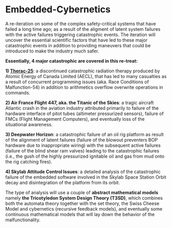 # Embedded-Cybernetics
A re-iteration on some of the complex safety-critical systems that have failed a long time ago; as a result of the aligment of latent system failures with the active failures triggering catastrophic events. The iteration will uncover the essential scientific factors that have led to these major catastrophic events in addition to providing maneuvers that could be introduced to make the industry much safer.

**Essentially, 4 major catastrophic are covered in this re-treat:**

**1) [Therac-25](https://github.com/Electrostat-Lab/Embedded-Cybernetics/tree/master/therac-25)**: a discontinued catastrophic radiation therapy produced by Atomic Energy of Canada Limited (AECL), that has led to many casualties as a result of concurrent programming issues (aka. Race Conditions of Malfunction-54) in addition to arithmetics overflow overwrite operations in commands.

**2) Air France Flight 447, aka. the Titanic of the Skies**: a tragic aircraft Atlantic crash in the aviation industry attributed primarily to failure of the hardware interface of pitot tubes (altimeter pressurized sensors), failure of FMCs (Flight Management Computers), and eventually loss of the situational awareness.

**3) Deepwater Horizon**: a catastrophic failure of an oil rig platform as result of the alignment of latent failures (failure of the blowout preventers BOP hardware due to inappropriate wiring) with the subsequent active failures (failure of the blind shear ram valves) leading to the catastrophic failures (i.e., the gush of the highly pressurized ignitable oil and gas from mud onto the rig catching fires).

**4) Skylab Attitude Control Issues**: a detailed analysis of the catastrophic failure of the embedded software involved in the Skylab Space Station Orbit decay and disintegration of the platform from its orbit.

The type of analysis will use a couple of **abstract mathematical models** namely **the Tricotyledon System Design Theory (T3SD)**, which combines both the automata theory together with the set theory, the Swiss Cheese Model and cybernetics (recursive feedback models), and eventually some continuous mathematical models that will lay down the behavior of the malfunctionality.
